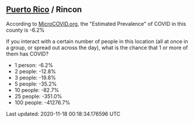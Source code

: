 
## [Puerto Rico](/united-states/puerto-rico) / Rincon

According to [MicroCOVID.org](http://microcovid.org),
the "Estimated Prevalence" of COVID in this county is -6.2%

If you interact with a certain number of people in this location
(all at once in a group, or spread out across the day), what is the chance that
1 or more of them has COVID?

- 1 person: -6.2%
- 2 people: -12.8%
- 3 people: -19.8%
- 5 people: -35.2%
- 10 people: -82.7%
- 25 people: -351.0%
- 100 people: -41276.7%

Last updated: 2020-11-18 00:18:34.176596 UTC
